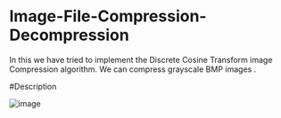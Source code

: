 # Image-File-Compression-Decompression

In this we have tried to implement the Discrete Cosine Transform image Compression algorithm. We can compress grayscale BMP images .

#Description

![image](https://user-images.githubusercontent.com/60308690/129470585-7f67125f-6b31-4f26-9340-111a407aece1.png)



